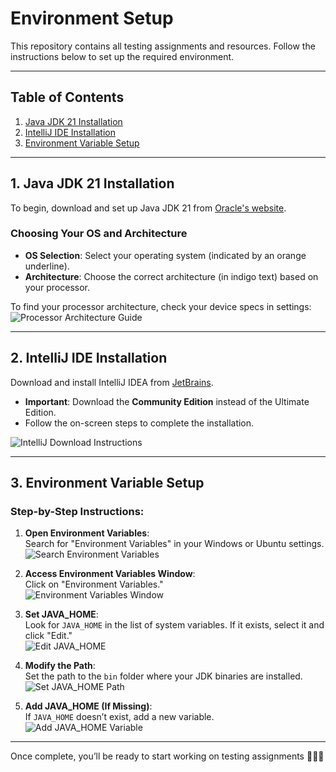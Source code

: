# Environment Setup 

This repository contains all testing assignments and resources. Follow the instructions below to set up the required environment.

---

## Table of Contents
1. [Java JDK 21 Installation](#java-jdk-21-installation)
2. [IntelliJ IDE Installation](#intellij-ide-installation)
3. [Environment Variable Setup](#environment-variable-setup)

---

## 1. Java JDK 21 Installation
To begin, download and set up Java JDK 21 from [Oracle's website](https://www.oracle.com/eg/java/technologies/downloads/#java21).

### Choosing Your OS and Architecture
- **OS Selection**: Select your operating system (indicated by an orange underline).
- **Architecture**: Choose the correct architecture (in indigo text) based on your processor.

To find your processor architecture, check your device specs in settings:  
![Processor Architecture Guide](https://github.com/user-attachments/assets/221ef911-fe42-462e-8624-93aac0a48c3f)

---

## 2. IntelliJ IDE Installation
Download and install IntelliJ IDEA from [JetBrains](https://www.jetbrains.com/idea/download/?section=mac).

- **Important**: Download the **Community Edition** instead of the Ultimate Edition.
- Follow the on-screen steps to complete the installation.

![IntelliJ Download Instructions](https://github.com/user-attachments/assets/28c86b9f-9779-440b-b702-e4b2dfcd4981)

---

## 3. Environment Variable Setup

### Step-by-Step Instructions:
1. **Open Environment Variables**:  
   Search for "Environment Variables" in your Windows or Ubuntu settings.  
   ![Search Environment Variables](https://github.com/user-attachments/assets/5ba14e8a-8145-451b-8cb4-044afe9f8b96)

2. **Access Environment Variables Window**:  
   Click on "Environment Variables."  
   ![Environment Variables Window](https://github.com/user-attachments/assets/2d94456c-c36c-4d4c-8c81-35593d32e4d6)

3. **Set JAVA_HOME**:  
   Look for `JAVA_HOME` in the list of system variables. If it exists, select it and click "Edit."  
   ![Edit JAVA_HOME](https://github.com/user-attachments/assets/4c2d77cc-595f-476c-8cb9-8dbb3710aff7)

4. **Modify the Path**:  
   Set the path to the `bin` folder where your JDK binaries are installed.  
   ![Set JAVA_HOME Path](https://github.com/user-attachments/assets/5f04b875-f1cd-417c-8cdd-5206b62875c5)

5. **Add JAVA_HOME (If Missing)**:  
   If `JAVA_HOME` doesn’t exist, add a new variable.  
   ![Add JAVA_HOME Variable](https://github.com/user-attachments/assets/7807b3fd-a1e9-4dbe-8c6f-72bcff9ad177)

---

Once complete, you’ll be ready to start working on testing assignments 🚀🚀🚀
